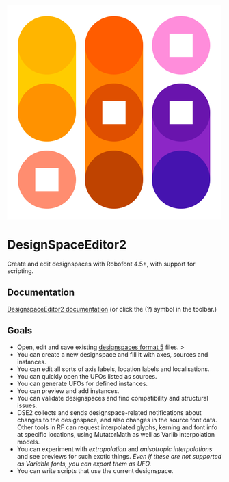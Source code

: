 
![DSE2 location labels icon](assets/toolbar_500_500_icon_location_labels.png)

DesignSpaceEditor2
==================

Create and edit designspaces with Robofont 4.5+, with support for scripting.

## Documentation

[DesignspaceEditor2 documentation](https://letterror.github.io/designSpaceRoboFontExtension/) (or click the (?) symbol in the toolbar.)

## Goals

 * Open, edit and save existing [designspaces format 5](https://fonttools.readthedocs.io/en/latest/designspaceLib/index.html) files.
        >
 * You can create a new designspace and fill it with axes, sources and instances.
 * You can edit all sorts of axis labels, location labels and localisations.
 * You can quickly open the UFOs listed as sources.
 * You can generate UFOs for defined instances.
 * You can preview and add instances.
 * You can validate designspaces and find compatibility and structural issues.
 * DSE2 collects and sends designspace-related notifications about changes to the designspace, and also changes in the source font data. Other tools in RF can request interpolated glyphs, kerning and font info at specific locations, using MutatorMath as well as Varlib interpolation models.
 * You can experiment with *extrapolation* and *anisotropic interpolations* and see previews for such exotic things. *Even if these are not supported as Variable fonts, you can export them as UFO.*
* You can write scripts that use the current designspace.


